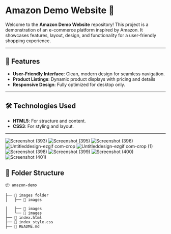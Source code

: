 # Amazon Demo Website 🌟

Welcome to the **Amazon Demo Website** repository! This project is a demonstration of an e-commerce platform inspired by Amazon. It showcases features, layout, design, and functionality for a user-friendly shopping experience.

---

## 🚀 Features

- **User-Friendly Interface**: Clean, modern design for seamless navigation.
- **Product Listings**: Dynamic product displays with pricing and details
- **Responsive Design**: Fully optimized for desktop only. 

---

## 🛠️ Technologies Used

- **HTML5**: For structure and content.
- **CSS3**: For styling and layout.

---

![Screenshot (393)](https://github.com/user-attachments/assets/51fe521c-c3aa-4b26-83fe-0fd0d4863de9)
![Screenshot (395)](https://github.com/user-attachments/assets/ed5a1d36-abd6-412f-8ce2-be3b856e0fd1)
![Screenshot (396)](https://github.com/user-attachments/assets/5284efda-6474-45ff-bd03-f54fb8db6ac1)
![Untitleddesign-ezgif com-crop](https://github.com/user-attachments/assets/095e1619-5738-467f-893f-39b38deae598)
![Untitleddesign-ezgif com-crop (1)](https://github.com/user-attachments/assets/82ddd35c-ca47-4271-8c19-fd9e90ae3827)
![Screenshot (398)](https://github.com/user-attachments/assets/ac79af73-3d43-412c-b7af-7a638ab8cd7e)
![Screenshot (399)](https://github.com/user-attachments/assets/8c544c59-f427-4b6d-a825-730a8ed53051)
![Screenshot (400)](https://github.com/user-attachments/assets/6924a3b8-2091-4147-9a7c-54a47aa8c675)
![Screenshot (401)](https://github.com/user-attachments/assets/08eb11b8-12d7-4a3a-8a2e-79cd9f67a7d6)

## 📂 Folder Structure
```plaintext
📦 amazon-demo

├── 📁 images folder
│   ├── 📁 images

│   ├── 📁 images
│   └── 📁 images
├── 📄 index.html
├── 📄 index_style.css
├── 📄 README.md



